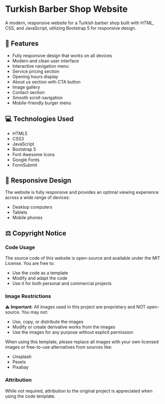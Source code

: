 # Turkish Barber Shop Website

A modern, responsive website for a Turkish barber shop built with HTML, CSS, and JavaScript, utilizing Bootstrap 5 for responsive design.

## 🚀 Features

- Fully responsive design that works on all devices
- Modern and clean user interface
- Interactive navigation menu
- Service pricing section
- Opening hours display
- About us section with CTA button
- Image gallery
- Contact section
- Smooth scroll navigation
- Mobile-friendly burger menu

## 💻 Technologies Used

- HTML5
- CSS3
- JavaScript
- Bootstrap 5
- Font Awesome Icons
- Google Fonts
- FormSubmit

## 📱 Responsive Design

The website is fully responsive and provides an optimal viewing experience across a wide range of devices:
- Desktop computers
- Tablets
- Mobile phones

## ⚖️ Copyright Notice

### Code Usage
The source code of this website is open-source and available under the MIT License. You are free to:
- Use the code as a template
- Modify and adapt the code
- Use it for both personal and commercial projects

### Image Restrictions
⚠️ **Important**: All images used in this project are proprietary and NOT open-source. You may not:
- Use, copy, or distribute the images
- Modify or create derivative works from the images
- Use the images for any purpose without explicit permission

When using this template, please replace all images with your own licensed images or free-to-use alternatives from sources like:
- Unsplash
- Pexels
- Pixabay

### Attribution
While not required, attribution to the original project is appreciated when using the code template.

##
